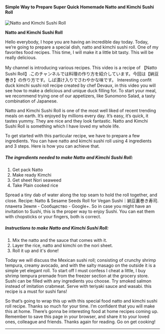             

#### Simple Way to Prepare Super Quick Homemade Natto and Kimchi Sushi Roll

![Natto and Kimchi Sushi Roll](https://img-global.cpcdn.com/recipes/5845880918769664/751x532cq70/natto-and-kimchi-sushi-roll-recipe-main-photo.jpg)

**Natto and Kimchi Sushi Roll**

Hello everybody, I hope you are having an incredible day today. Today, we’re going to prepare a special dish, natto and kimchi sushi roll. One of my favorites food recipes. This time, I will make it a little bit tasty. This will be really delicious.

My channel is introducing various recipes. This video is a recipe of 【Natto Sushi Roll】.このチャンネルでは料理の作り方を紹介しています。今回は【納豆巻き】の作り方です。しば漬け入りでさわやかな味です。 Interesting confit duck kimchi sushi roll recipe created by chef Devaux, in this video you will see how to make a delicious and unique duck filling for. To start your meal, we recommend trying one of our appetizers, like Sunomono Salad, a tasty combination of Japanese.

Natto and Kimchi Sushi Roll is one of the most well liked of recent trending meals on earth. It’s enjoyed by millions every day. It’s easy, it’s quick, it tastes yummy. They are nice and they look fantastic. Natto and Kimchi Sushi Roll is something which I have loved my whole life.

To get started with this particular recipe, we have to prepare a few ingredients. You can have natto and kimchi sushi roll using 4 ingredients and 3 steps. Here is how you can achieve that.

##### The ingredients needed to make Natto and Kimchi Sushi Roll:

1.  Get pack Natto
2.  Make ready Kimchi
3.  Get sheet Nori seaweed
4.  Take Plain cooked rice

Spread a tiny dab of water along the top seam to hold the roll together, and close. Recipe: Natto & Sesame Seeds Roll for Vegan Sushi｜納豆裏巻き寿司. планета Земля - Сообщество - Google+. So in case you might have an invitation to Sushi, this is the proper way to enjoy Sushi. You can eat them with chopsticks or your fingers, both is correct.

##### Instructions to make Natto and Kimchi Sushi Roll:

1.  Mix the natto and the sauce that comes with it.
2.  Layer the rice, natto and kimchi on the nori sheet.
3.  Roll it up and it's done!

Today we will discuss the Mexican sushi roll; consisting of crunchy shrimp tempura, creamy avocado, and with the salty masago on the outside it is a simple yet elegant roll. To start off I must confess I cheat a little, I buy shrimp tempura premade from the freezer section at the grocery store. Sushi can be filled with any ingredients you choose. Try smoked salmon instead of imitation crabmeat. Serve with teriyaki sauce and wasabi. this recipe is a must for sushi fans!

So that’s going to wrap this up with this special food natto and kimchi sushi roll recipe. Thanks so much for your time. I’m confident that you will make this at home. There’s gonna be interesting food at home recipes coming up. Remember to save this page in your browser, and share it to your loved ones, colleague and friends. Thanks again for reading. Go on get cooking!

* * *